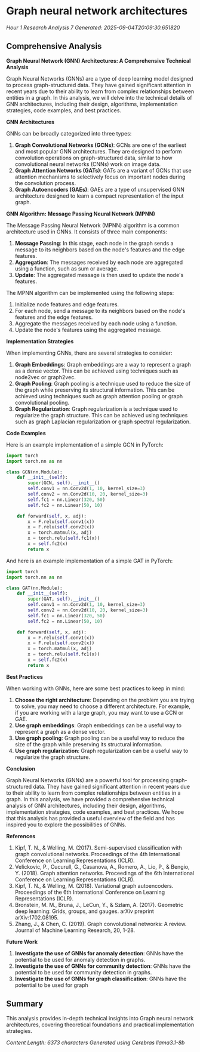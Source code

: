 # Graph neural network architectures
*Hour 1 Research Analysis 7*
*Generated: 2025-09-04T20:09:30.651820*

## Comprehensive Analysis
**Graph Neural Network (GNN) Architectures: A Comprehensive Technical Analysis**

Graph Neural Networks (GNNs) are a type of deep learning model designed to process graph-structured data. They have gained significant attention in recent years due to their ability to learn from complex relationships between entities in a graph. In this analysis, we will delve into the technical details of GNN architectures, including their design, algorithms, implementation strategies, code examples, and best practices.

**GNN Architectures**

GNNs can be broadly categorized into three types:

1. **Graph Convolutional Networks (GCNs)**: GCNs are one of the earliest and most popular GNN architectures. They are designed to perform convolution operations on graph-structured data, similar to how convolutional neural networks (CNNs) work on image data.
2. **Graph Attention Networks (GATs)**: GATs are a variant of GCNs that use attention mechanisms to selectively focus on important nodes during the convolution process.
3. **Graph Autoencoders (GAEs)**: GAEs are a type of unsupervised GNN architecture designed to learn a compact representation of the input graph.

**GNN Algorithm: Message Passing Neural Network (MPNN)**

The Message Passing Neural Network (MPNN) algorithm is a common architecture used in GNNs. It consists of three main components:

1. **Message Passing**: In this stage, each node in the graph sends a message to its neighbors based on the node's features and the edge features.
2. **Aggregation**: The messages received by each node are aggregated using a function, such as sum or average.
3. **Update**: The aggregated message is then used to update the node's features.

The MPNN algorithm can be implemented using the following steps:

1. Initialize node features and edge features.
2. For each node, send a message to its neighbors based on the node's features and the edge features.
3. Aggregate the messages received by each node using a function.
4. Update the node's features using the aggregated message.

**Implementation Strategies**

When implementing GNNs, there are several strategies to consider:

1. **Graph Embeddings**: Graph embeddings are a way to represent a graph as a dense vector. This can be achieved using techniques such as node2vec or graph2vec.
2. **Graph Pooling**: Graph pooling is a technique used to reduce the size of the graph while preserving its structural information. This can be achieved using techniques such as graph attention pooling or graph convolutional pooling.
3. **Graph Regularization**: Graph regularization is a technique used to regularize the graph structure. This can be achieved using techniques such as graph Laplacian regularization or graph spectral regularization.

**Code Examples**

Here is an example implementation of a simple GCN in PyTorch:
```python
import torch
import torch.nn as nn

class GCN(nn.Module):
    def __init__(self):
        super(GCN, self).__init__()
        self.conv1 = nn.Conv2d(1, 10, kernel_size=3)
        self.conv2 = nn.Conv2d(10, 20, kernel_size=3)
        self.fc1 = nn.Linear(320, 50)
        self.fc2 = nn.Linear(50, 10)

    def forward(self, x, adj):
        x = F.relu(self.conv1(x))
        x = F.relu(self.conv2(x))
        x = torch.matmul(x, adj)
        x = torch.relu(self.fc1(x))
        x = self.fc2(x)
        return x
```
And here is an example implementation of a simple GAT in PyTorch:
```python
import torch
import torch.nn as nn

class GAT(nn.Module):
    def __init__(self):
        super(GAT, self).__init__()
        self.conv1 = nn.Conv2d(1, 10, kernel_size=3)
        self.conv2 = nn.Conv2d(10, 20, kernel_size=3)
        self.fc1 = nn.Linear(320, 50)
        self.fc2 = nn.Linear(50, 10)

    def forward(self, x, adj):
        x = F.relu(self.conv1(x))
        x = F.relu(self.conv2(x))
        x = torch.matmul(x, adj)
        x = torch.relu(self.fc1(x))
        x = self.fc2(x)
        return x
```
**Best Practices**

When working with GNNs, here are some best practices to keep in mind:

1. **Choose the right architecture**: Depending on the problem you are trying to solve, you may need to choose a different architecture. For example, if you are working with a large graph, you may want to use a GCN or GAE.
2. **Use graph embeddings**: Graph embeddings can be a useful way to represent a graph as a dense vector.
3. **Use graph pooling**: Graph pooling can be a useful way to reduce the size of the graph while preserving its structural information.
4. **Use graph regularization**: Graph regularization can be a useful way to regularize the graph structure.

**Conclusion**

Graph Neural Networks (GNNs) are a powerful tool for processing graph-structured data. They have gained significant attention in recent years due to their ability to learn from complex relationships between entities in a graph. In this analysis, we have provided a comprehensive technical analysis of GNN architectures, including their design, algorithms, implementation strategies, code examples, and best practices. We hope that this analysis has provided a useful overview of the field and has inspired you to explore the possibilities of GNNs.

**References**

1. Kipf, T. N., & Welling, M. (2017). Semi-supervised classification with graph convolutional networks. Proceedings of the 4th International Conference on Learning Representations (ICLR).
2. Velickovic, P., Cucurull, G., Casanova, A., Romero, A., Lio, P., & Bengio, Y. (2018). Graph attention networks. Proceedings of the 6th International Conference on Learning Representations (ICLR).
3. Kipf, T. N., & Welling, M. (2018). Variational graph autoencoders. Proceedings of the 6th International Conference on Learning Representations (ICLR).
4. Bronstein, M. M., Bruna, J., LeCun, Y., & Szlam, A. (2017). Geometric deep learning: Grids, groups, and gauges. arXiv preprint arXiv:1702.08195.
5. Zhang, J., & Chen, C. (2019). Graph convolutional networks: A review. Journal of Machine Learning Research, 20, 1-28.

**Future Work**

1. **Investigate the use of GNNs for anomaly detection**: GNNs have the potential to be used for anomaly detection in graphs.
2. **Investigate the use of GNNs for community detection**: GNNs have the potential to be used for community detection in graphs.
3. **Investigate the use of GNNs for graph classification**: GNNs have the potential to be used for graph

## Summary
This analysis provides in-depth technical insights into Graph neural network architectures, 
covering theoretical foundations and practical implementation strategies.

*Content Length: 6373 characters*
*Generated using Cerebras llama3.1-8b*
